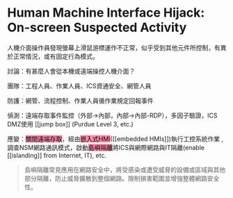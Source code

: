 # Human Machine Interface Hijack: On-screen Suspected Activity
人機介面操作員發現螢幕上滑鼠游標運作不正常，似乎受到其他元件所控制，有異於正常情況，或有固定行為模式。

討論：有甚麼人會從本機或遠端操控人機介面？

團隊：工程人員、作業人員、ICS資通安全、網管人員

防護：網管、流程控制、作業人員循作業規定回報事件

偵測：遠端存取事件監控（外部->內部，內部->內部-RDP），多因子驗證，ICS DMZ使用 [[jump box]] (Purdue Level 3, etc.)

應變：<mark style="background: #FF5582A6;">關閉遠端存取</mark>，經由<mark style="background: #FF5582A6;">嵌入式HMI</mark>([[embedded HMIs]])執行工控系統作業 , 調查NSM網路通訊模式，啟動<mark style="background: #FF5582A6;">島嶼隔離</mark>將ICS與網際網路與IT隔離(enable [[islanding]] from Internet, IT), etc.
> 島嶼隔離常見應用在網路安全中，將受感染或遭受威脅的設備或區域與其他部分隔離，防止威脅擴散到整個網路。限制損害範圍並增強整體網路安全性。



